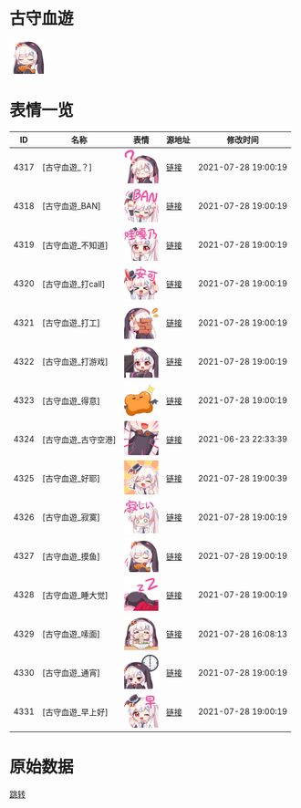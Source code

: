 # 古守血遊

<img src="./cover.png" height="60" alt="cover" />

# 表情一览

|ID|名称|表情|源地址|修改时间|
|----|----|----|----|----|
|4317|[古守血遊_？]|<img src="./pic/004317_%5B古守血遊_？%5D.png" height="60" alt="？"/>|[链接](http://i0.hdslb.com/bfs/emote/ea4eb813aef2e5dba4dd260e462d0e680bf364a3.png)|2021-07-28 19:00:19|
|4318|[古守血遊_BAN]|<img src="./pic/004318_%5B古守血遊_BAN%5D.png" height="60" alt="BAN"/>|[链接](http://i0.hdslb.com/bfs/emote/f7a49ec7431875aea2496184999623bc0977e6c9.png)|2021-07-28 19:00:19|
|4319|[古守血遊_不知道]|<img src="./pic/004319_%5B古守血遊_不知道%5D.png" height="60" alt="不知道"/>|[链接](http://i0.hdslb.com/bfs/emote/3e0af2e3c370ba2c7fdc1fbf7f8f5d64a46f3963.png)|2021-07-28 19:00:19|
|4320|[古守血遊_打call]|<img src="./pic/004320_%5B古守血遊_打call%5D.png" height="60" alt="打call"/>|[链接](http://i0.hdslb.com/bfs/emote/80eae71b5a2fa3131ca53d797aa4db563187af42.png)|2021-07-28 19:00:19|
|4321|[古守血遊_打工]|<img src="./pic/004321_%5B古守血遊_打工%5D.png" height="60" alt="打工"/>|[链接](http://i0.hdslb.com/bfs/emote/71edf9bf3ed21a60614afae1ddb20d34ee685768.png)|2021-07-28 19:00:19|
|4322|[古守血遊_打游戏]|<img src="./pic/004322_%5B古守血遊_打游戏%5D.png" height="60" alt="打游戏"/>|[链接](http://i0.hdslb.com/bfs/emote/207e0b643bb99fc5ee80e65c4f8c87f2594d4d8a.png)|2021-07-28 19:00:19|
|4323|[古守血遊_得意]|<img src="./pic/004323_%5B古守血遊_得意%5D.png" height="60" alt="得意"/>|[链接](http://i0.hdslb.com/bfs/emote/784a3e5b8159b543fcde7ca39a05c1cf08c3f726.png)|2021-07-28 19:00:19|
|4324|[古守血遊_古守空港]|<img src="./pic/004324_%5B古守血遊_古守空港%5D.png" height="60" alt="古守空港"/>|[链接](http://i0.hdslb.com/bfs/emote/5c1e7c6792329cbba175f4b0d0c00479645a0426.png)|2021-06-23 22:33:39|
|4325|[古守血遊_好耶]|<img src="./pic/004325_%5B古守血遊_好耶%5D.png" height="60" alt="好耶"/>|[链接](http://i0.hdslb.com/bfs/emote/3a88118bac0b7da5051f72a178258205ba607b74.png)|2021-07-28 19:00:39|
|4326|[古守血遊_寂寞]|<img src="./pic/004326_%5B古守血遊_寂寞%5D.png" height="60" alt="寂寞"/>|[链接](http://i0.hdslb.com/bfs/emote/aa0047cfb895ab0c6cfc013d52ac02e90e3d7250.png)|2021-07-28 19:00:19|
|4327|[古守血遊_摸鱼]|<img src="./pic/004327_%5B古守血遊_摸鱼%5D.png" height="60" alt="摸鱼"/>|[链接](http://i0.hdslb.com/bfs/emote/302309a87be1f6bbda707074510910eda77bf907.png)|2021-07-28 19:00:19|
|4328|[古守血遊_睡大觉]|<img src="./pic/004328_%5B古守血遊_睡大觉%5D.png" height="60" alt="睡大觉"/>|[链接](http://i0.hdslb.com/bfs/emote/c82cb1df8611df8f61f8088ccb84cfb878373609.png)|2021-07-28 19:00:19|
|4329|[古守血遊_嗦面]|<img src="./pic/004329_%5B古守血遊_嗦面%5D.png" height="60" alt="嗦面"/>|[链接](http://i0.hdslb.com/bfs/emote/d92330c92795a74612614edabaece9db30117ab1.png)|2021-07-28 16:08:13|
|4330|[古守血遊_通宵]|<img src="./pic/004330_%5B古守血遊_通宵%5D.png" height="60" alt="通宵"/>|[链接](http://i0.hdslb.com/bfs/emote/02a023c65736507e3e0db34e4f099829b9af968a.png)|2021-07-28 19:00:19|
|4331|[古守血遊_早上好]|<img src="./pic/004331_%5B古守血遊_早上好%5D.png" height="60" alt="早上好"/>|[链接](http://i0.hdslb.com/bfs/emote/434abdbd291362b370d2fb7cbfa8137054dc186d.png)|2021-07-28 19:00:19|

# 原始数据

[跳转](./raw.json)

